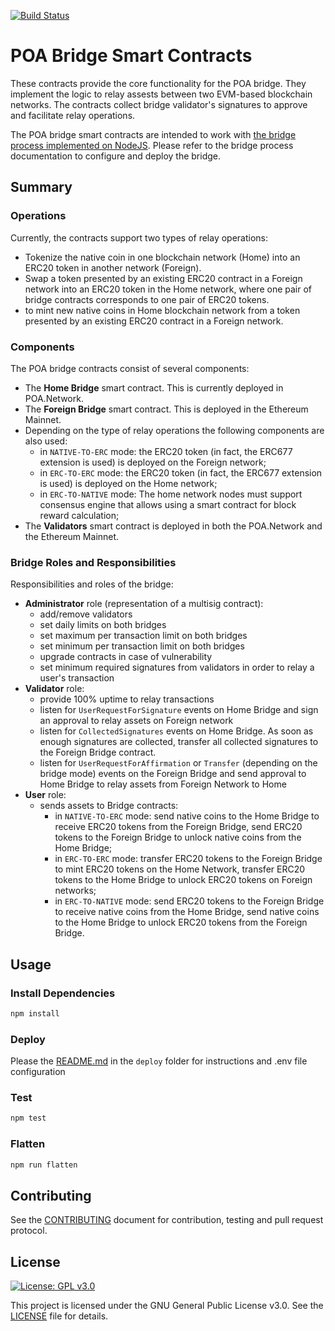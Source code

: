 [![Build Status](https://travis-ci.org/poanetwork/poa-parity-bridge-contracts.svg?branch=master)](https://travis-ci.org/poanetwork/poa-parity-bridge-contracts)

# POA Bridge Smart Contracts
These contracts provide the core functionality for the POA bridge. They implement the logic to relay assests between two EVM-based blockchain networks. The contracts collect bridge validator's signatures to approve and facilitate relay operations. 

The POA bridge smart contracts are intended to work with [the bridge process implemented on NodeJS](https://github.com/poanetwork/bridge-nodejs).
Please refer to the bridge process documentation to configure and deploy the bridge.

## Summary

### Operations

Currently, the contracts support two types of relay operations:
* Tokenize the native coin in one blockchain network (Home) into an ERC20 token in another network (Foreign).
* Swap a token presented by an existing ERC20 contract in a Foreign network into an ERC20 token in the Home network, where one pair of bridge contracts corresponds to one pair of ERC20 tokens.
* to mint new native coins in Home blockchain network from a token presented by an existing ERC20 contract in a Foreign network.


### Components

The POA bridge contracts consist of several components:
* The **Home Bridge** smart contract. This is currently deployed in POA.Network.
* The **Foreign Bridge** smart contract. This is deployed in the Ethereum Mainnet.
* Depending on the type of relay operations the following components are also used:
  * in `NATIVE-TO-ERC` mode: the ERC20 token (in fact, the ERC677 extension is used) is deployed on the Foreign network;
  * in `ERC-TO-ERC` mode: the ERC20 token (in fact, the ERC677 extension is used) is deployed on the Home network;
  * in `ERC-TO-NATIVE` mode: The home network nodes must support consensus engine that allows using a smart contract for block reward calculation;
* The **Validators** smart contract is deployed in both the POA.Network and the Ethereum Mainnet.

### Bridge Roles and Responsibilities

Responsibilities and roles of the bridge:
- **Administrator** role (representation of a multisig contract):
  - add/remove validators
  - set daily limits on both bridges
  - set maximum per transaction limit on both bridges
  - set minimum per transaction limit on both bridges
  - upgrade contracts in case of vulnerability
  - set minimum required signatures from validators in order to relay a user's transaction
- **Validator** role:
  - provide 100% uptime to relay transactions
  - listen for `UserRequestForSignature` events on Home Bridge and sign an approval to relay assets on Foreign network
  - listen for `CollectedSignatures` events on Home Bridge. As soon as enough signatures are collected, transfer all collected signatures to the Foreign Bridge contract.
  - listen for `UserRequestForAffirmation` or `Transfer` (depending on the bridge mode) events on the Foreign Bridge and send approval to Home Bridge to relay assets from Foreign Network to Home
- **User** role:
  - sends assets to Bridge contracts:
    - in `NATIVE-TO-ERC` mode: send native coins to the Home Bridge to receive ERC20 tokens from the Foreign Bridge, send ERC20 tokens to the Foreign Bridge to unlock native coins from the Home Bridge;
    - in `ERC-TO-ERC` mode: transfer ERC20 tokens to the Foreign Bridge to mint ERC20 tokens on the Home Network, transfer ERC20 tokens to the Home Bridge to unlock ERC20 tokens on Foreign networks; 
    - in `ERC-TO-NATIVE` mode: send ERC20 tokens to the Foreign Bridge to receive native coins from the Home Bridge, send native coins to the Home Bridge to unlock ERC20 tokens from the Foreign Bridge.

## Usage

### Install Dependencies
```bash
npm install
```
### Deploy
Please the [README.md](deploy/README.md) in the `deploy` folder for instructions and .env file configuration

### Test
```bash
npm test
```

### Flatten
```bash
npm run flatten
```

## Contributing

See the [CONTRIBUTING](CONTRIBUTING.md) document for contribution, testing and pull request protocol.

## License

[![License: GPL v3.0](https://img.shields.io/badge/License-GPL%20v3-blue.svg)](https://www.gnu.org/licenses/gpl-3.0)

This project is licensed under the GNU General Public License v3.0. See the [LICENSE](LICENSE) file for details.



